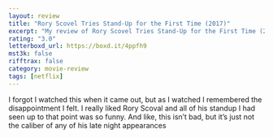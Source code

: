 ```yaml
---
layout: review
title: "Rory Scovel Tries Stand-Up for the First Time (2017)"
excerpt: "My review of Rory Scovel Tries Stand-Up for the First Time (2017)"
rating: "3.0"
letterboxd_url: https://boxd.it/4ppfh9
mst3k: false
rifftrax: false
category: movie-review
tags: [netflix]
---
```


I forgot I watched this when it came out, but as I watched I remembered the disappointment I felt. I really liked Rory Scoval and all of his standup I had seen up to that point was so funny. And like, this isn’t bad, but it’s just not the caliber of any of his late night appearances
